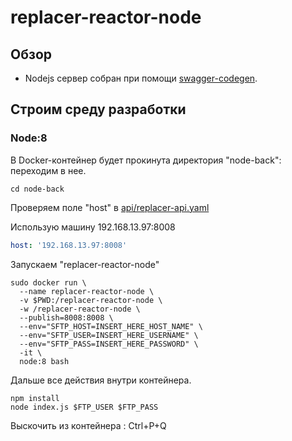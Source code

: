 # replacer-reactor-node

## Обзор
- Nodejs сервер собран при помощи [swagger-codegen](https://github.com/swagger-api/swagger-codegen).

## Строим среду разработки

### Node:8
В Docker-контейнер будет прокинута директория "node-back": переходим в нее.
```
cd node-back
```

Проверяем поле "host" в [api/replacer-api.yaml](https://github.com/ars-anosov/replacer-react/blob/master/node-back/api/replacer-api.yaml)

Использую машину 192.168.13.97:8008
```yaml
host: '192.168.13.97:8008'
```

Запускаем "replacer-reactor-node"
```
sudo docker run \
  --name replacer-reactor-node \
  -v $PWD:/replacer-reactor-node \
  -w /replacer-reactor-node \
  --publish=8008:8008 \
  --env="SFTP_HOST=INSERT_HERE_HOST_NAME" \
  --env="SFTP_USER=INSERT_HERE_USERNAME" \
  --env="SFTP_PASS=INSERT_HERE_PASSWORD" \
  -it \
  node:8 bash
```
Дальше все действия внутри контейнера.

```
npm install
node index.js $FTP_USER $FTP_PASS
```
Выскочить из контейнера : Ctrl+P+Q
